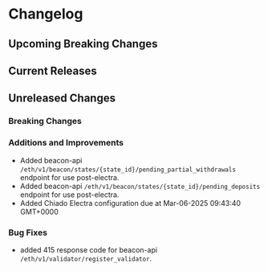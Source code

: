 # Changelog

## Upcoming Breaking Changes

## Current Releases

## Unreleased Changes

### Breaking Changes

### Additions and Improvements
 - Added beacon-api `/eth/v1/beacon/states/{state_id}/pending_partial_withdrawals` endpoint for use post-electra.
 - Added beacon-api `/eth/v1/beacon/states/{state_id}/pending_deposits` endpoint for use post-electra.
 - Added Chiado Electra configuration due at Mar-06-2025 09:43:40 GMT+0000

### Bug Fixes
 - added 415 response code for beacon-api `/eth/v1/validator/register_validator`.
